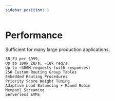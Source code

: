 ```yaml
---
sidebar_position: 1
---
```


# Performance

Sufficient for many large production applications.

```text
3B ZU per $999, 
Up to 100k ZU/s, ~10k req/s
Up to ~300M requests (with responses)
250 Custom Routing Group Tables
Embedded Routing Procedures
Priority Score Weight Tuning
Adaptive Load Balancing + Round Robin
Mempool Streaming
Serverless EVMs
```
